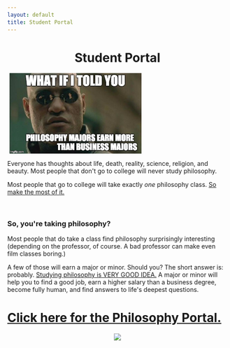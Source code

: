 ```yaml
---
layout: default
title: Student Portal
--- 
```


<center><h1>Student Portal</h1></center>

<a target="_blank" href="http://fivethirtyeight.com/features/philosophers-dont-get-much-respect-but-their-earnings-dont-suck/"> <img src="/img/morpheus.jpg" alt="Morpheus Major" hspace="5px" align="center" width="60%"> </a>


Everyone has thoughts about life, death, reality, science, religion, and beauty. Most people that don't go to college will never study philosophy. 

Most people that go to college will take exactly *one* philosophy class. [So make the most of it.](/philosophy-2-portal)

<br>

### So, you're taking philosophy?

Most people that do take a class find philosophy surprisingly interesting (depending on the professor, of course. A bad professor can make even film classes boring.) 

A few of those will earn a major or minor. Should you? The short answer is: probably. [Studying philosophy is VERY GOOD IDEA.](/philosophy-major)
A major or minor will help you to find a good job, earn a higher salary than a business degree, become fully human, and find answers to life's deepest questions.

# [Click here for the Philosophy Portal.](/philosophy)

<center>

<img src="https://media.giphy.com/media/XG1TkmiJVuyJi/giphy.gif">

</center>